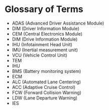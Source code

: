 # Glossary of Terms

* ADAS (Advanced Driver Assistance Module)
* DIM (Driver Information Module)
* CEM (Central Electronics Module)
* DIM (Drive Information Module)
* IHU (Infotainment Head Unit)
* IMU (Inertial measurement unit)
* VCU (Vehicle Control Unit)
* TEM
* IHU
* BMS (Battery monitoring system)
* ECM
* ALC (Automated Lane Centering)
* ACC (Adaptive Cruise Control)
* FCW (Forward Collision Warning)
* LDW (Lane Departure Warning)
* IES
